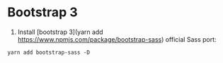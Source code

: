 # Bootstrap 3

1. Install [bootstrap 3](yarn add https://www.npmjs.com/package/bootstrap-sass) official Sass port:

`yarn add bootstrap-sass -D`

